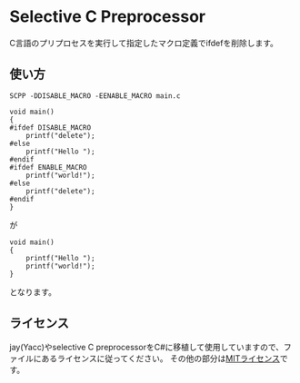 # Selective C Preprocessor

C言語のプリプロセスを実行して指定したマクロ定義でifdefを削除します。

## 使い方

```SCPP -DDISABLE_MACRO -EENABLE_MACRO main.c```

```
void main()
{
#ifdef DISABLE_MACRO
    printf("delete");
#else
    printf("Hello ");
#endif
#ifdef ENABLE_MACRO
    printf("world!");
#else
    printf("delete");
#endif
}
```
が
```
void main()
{
    printf("Hello ");
    printf("world!");
}
```
となります。

## ライセンス

jay(Yacc)やselective C preprocessorをC#に移植して使用していますので、ファイルにあるライセンスに従ってください。
その他の部分は[MITライセンス](LICENSE)です。
